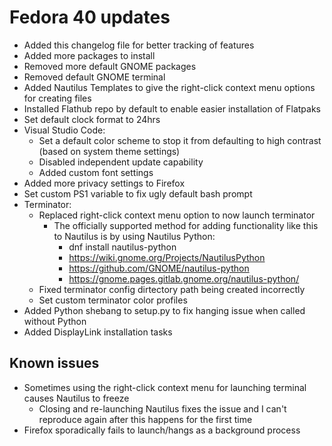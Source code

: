 # Fedora 40 updates

- Added this changelog file for better tracking of features
- Added more packages to install
- Removed more default GNOME packages
- Removed default GNOME terminal
- Added Nautilus Templates to give the right-click context menu options for creating files
- Installed Flathub repo by default to enable easier installation of Flatpaks
- Set default clock format to 24hrs
- Visual Studio Code:
    - Set a default color scheme to stop it from defaulting to high contrast (based on system theme settings)
    - Disabled independent update capability
    - Added custom font settings
- Added more privacy settings to Firefox
- Set custom PS1 variable to fix ugly default bash prompt
- Terminator:
    - Replaced right-click context menu option to now launch terminator
        - The officially supported method for adding functionality like this to Nautilus is by using Nautilus Python:
            - dnf install nautilus-python
            - https://wiki.gnome.org/Projects/NautilusPython
            - https://github.com/GNOME/nautilus-python
            - https://gnome.pages.gitlab.gnome.org/nautilus-python/
    - Fixed terminator config dirtectory path being created incorrectly
    - Set custom terminator color profiles
- Added Python shebang to setup.py to fix hanging issue when called without Python
- Added DisplayLink installation tasks

## Known issues

- Sometimes using the right-click context menu for launching terminal causes Nautilus to freeze
    - Closing and re-launching Nautilus fixes the issue and I can't reproduce again after this happens for the first time
- Firefox sporadically fails to launch/hangs as a background process